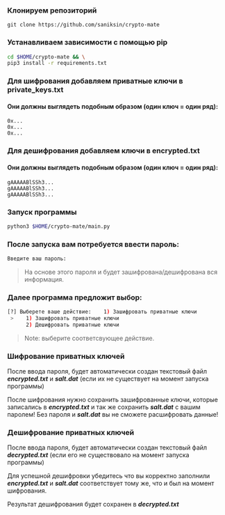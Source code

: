 ### Клонируем репозиторий
```
git clone https://github.com/saniksin/crypto-mate
```
### Устанавливаем зависимости с помощью pip
```bash
cd $HOME/crypto-mate && \
pip3 install -r requirements.txt
```
### Для шифрования добавляем приватные ключи в private_keys.txt 
#### Они должны выглядеть подобным образом (один ключ = один ряд):
```
0x...
0x...
0x...
```
### Для дешифрования добавляем ключи в encrypted.txt
#### Они должны выглядеть подобным образом (один ключ = один ряд):
```
gAAAAABlSSh3...
gAAAAABlSSh3...
gAAAAABlSSh3...
```

### Запуск программы
```bash
python3 $HOME/crypto-mate/main.py
```
### После запуска вам потребуется ввести пароль:
```bash
Введите ваш пароль: 
```
> На основе этого пароля и будет зашифрована/дешифрована вся информация.

### Далее программа предложит выбор:
```bash
[?] Выберете ваше действие:    1) Зашифровать приватные ключи
 >    1) Зашифровать приватные ключи
      2) Дешифровать приватные ключи
```
> Note: выберите соответсвующее действие.

### Шифрование приватных ключей
После ввода пароля, будет автоматически создан текстовый файл ***encrypted.txt*** и ***salt.dat*** (если их не существует на момент запуска программы)

После шифрования нужно сохранить зашифрованные ключи, которые записались в ***encrypted.txt*** и так же сохранить ***salt.dat*** с вашим паролем! Без пароля и ***salt.dat*** вы не сможете расшифровать данные!

### Дешифрование приватных ключей
После ввода пароля, будет автоматически создан текстовый файл ***decrypted.txt*** (если его не существовало на момент запуска программы)

Для успешной дешифровки убедитесь что вы корректно заполнили ***encrypted.txt*** и ***salt.dat*** соответствует тому же, что и был на момент шифрования.

Результат дешифрования будет сохранен в ***decrypted.txt***

